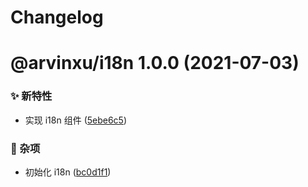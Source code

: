 # Changelog

# @arvinxu/i18n 1.0.0 (2021-07-03)


### ✨ 新特性

* 实现 i18n 组件 ([5ebe6c5](https://github.com/arvinxx/components/commit/5ebe6c5))


### 🎫 杂项

* 初始化 i18n ([bc0d1f1](https://github.com/arvinxx/components/commit/bc0d1f1))

